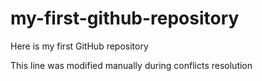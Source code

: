 # my-first-github-repository
Here is my first GitHub repository

This line was modified manually during conflicts resolution
